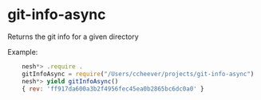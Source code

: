 # git-info-async
Returns the git info for a given directory

Example:
```js
    nesh*> .require .
    gitInfoAsync = require("/Users/ccheever/projects/git-info-async")
    nesh*> yield gitInfoAsync()
    { rev: 'ff917da600a3b2f4956fec45ea0b2865bc6dc0a0' }

```
